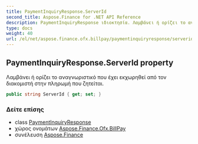 ```yaml
---
title: PaymentInquiryResponse.ServerId
second_title: Aspose.Finance for .NET API Reference
description: PaymentInquiryResponse ιδιοκτησία. Λαμβάνει ή ορίζει το αναγνωριστικό που έχει εκχωρηθεί από τον διακομιστή στην πληρωμή που ζητείται.
type: docs
weight: 40
url: /el/net/aspose.finance.ofx.billpay/paymentinquiryresponse/serverid/
---
```

## PaymentInquiryResponse.ServerId property

Λαμβάνει ή ορίζει το αναγνωριστικό που έχει εκχωρηθεί από τον διακομιστή στην πληρωμή που ζητείται.

```csharp
public string ServerId { get; set; }
```

### Δείτε επίσης

* class [PaymentInquiryResponse](../)
* χώρος ονομάτων [Aspose.Finance.Ofx.BillPay](../../paymentinquiryresponse/)
* συνέλευση [Aspose.Finance](../../../)


